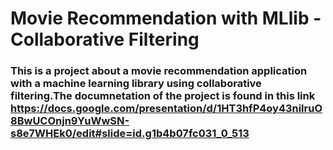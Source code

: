 # Movie Recommendation with MLlib - Collaborative Filtering

### This is a project about a movie recommendation application with a machine learning library using collaborative filtering.The documnetation of the project is found in this link https://docs.google.com/presentation/d/1HT3hfP4oy43nilruO8BwUCOnjn9YuWwSN-s8e7WHEk0/edit#slide=id.g1b4b07fc031_0_513
